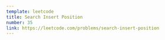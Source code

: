 ```yaml
---
template: leetcode
title: Search Insert Position
number: 35
link: https://leetcode.com/problems/search-insert-position
---
```

